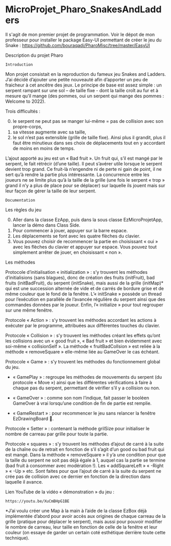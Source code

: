 # MicroProjet_Pharo_SnakesAndLadders

Il s'agit de mon premier projet de programmation. Voir le dépot de mon professeur pour installer le package Easy-UI permettant de créer le jeu du Snake : https://github.com/bouraqadi/PharoMisc/tree/master/EasyUI

Description du projet Pharo

	Introduction 

Mon projet consistait en la reproduction du fameux jeu Snakes and Ladders. J’ai décidé d’ajouter une petite nouveauté afin d’apporter un peu de fraicheur à cet ancêtre des jeux. Le principe de base est assez simple : un serpent rampant sur une sol – de taille fixe - dont la taille croît au fur et à mesure qu’il mange (des pommes, oui un serpent qui mange des pommes : Welcome to 2022). 

Trois difficultés : 

0) le serpent ne peut pas se manger lui-même = pas de collision avec son propre-corps,
1) sa vitesse augmente avec sa taille,
2) le sol n’est pas extensible (grille de taille fixe).
Ainsi plus il grandit, plus il faut être minutieux dans ses choix de déplacements tout en y accordant de moins en moins de temps.

L’ajout apporté au jeu est un « Bad fruit ». Un fruit qui, s’il est mangé par le serpent, le fait rétrécir (d’une taille). Il peut s’avérer utile lorsque le serpent devient trop grand. Ce fruit-là n’engendre ni de perte ni gain de point, il ne sert qu’à rendre la partie plus intéressante. La concurrence entre les joueurs ne se limite plus qu’à la taille de la grille (une fois le serpent « trop » grand il n’y a plus de place pour se déplacer) sur laquelle ils jouent mais sur leur façon de gérer la taille de leur serpent.

	Documentation 

Les règles du jeu

0)	Aller dans la classe EzApp, puis dans la sous classe EzMicroProjetApp, lancer la démo dans Class Side.
1)	Pour commencer à jouer, appuyer sur la barre espace.
2)	Les déplacements se font avec les quatre flèches du clavier. 
3)	Vous pouvez choisir de recommencer la partie en choisissant « oui » avec les flèches du clavier et appuyer sur espace. Vous pouvez tout simplement arrêter de jouer, en choisissant « non ».


Les méthodes 

Protocole d’initialisation « initialization » : s’y trouvent les méthodes d’initialisions (sans blagues), donc de création des fruits (initFruit), bad fruits (initBadFruit), du serpent (initSnake), mais aussi de la grille (initMap)* qui est une succession alternée de vide et de carrés de bordure grise et de même couleur que le fond de la fenêtre. L’« initSnake » possède un thread pour l’exécution en parallèle de l’avancée régulière du serpent ainsi que des commandes données par le joueur. Enfin, l’« initialize » pour  tout regrouper sur une même fenêtre.

Protocole « Action » : s’y trouvent les méthodes accordant les actions à exécuter par le programme, attribuées aux différentes touches du clavier.

Protocole « Collision » : s’y trouvent les méthodes créant les effets qu’ont les collisions avec un « good fruit », « Bad fruit » et bien évidemment avec soi-même « collisionSelf ». La méthode « fruitBadCollsion » est reliée à la méthode « removeSquare » elle-même liée au GameOver le cas échéant.

Protocole « Game » : s’y trouvent les méthodes du fonctionnement global du jeu.

-	« GamePlay » : regroupe les méthodes de mouvements du serpent (du protocole « Move ») ainsi que les différentes vérifications à faire à chaque pas du serpent, permettant de vérifier s’il y a collision ou non.

-	« GameOver » : comme son nom l’indique, fait passer le booléen GameOver à vrai lorsqu’une condition de fin de partie est remplie.


-	« GameRestart » : pour recommencer le jeu sans relancer la fenêtre EzDrawingBoard .

Protocole « Setter » : contenant la méthode grilSize pour initialiser le nombre de carreau par grille pour toute la partie.

Protocole « squares » : s’y trouvent les méthodes d’ajout de carré à la suite de la chaîne ou de retrait en fonction de s’il s’agit d’un good ou bad fruit qui est mangé. Dans la méthode « removeSquare » il y’a une condition pour que la taille du serpent ne soit pas déjà égale à 1, auquel cas la partie se termine (bad fruit à consommer avec modération !). Les « addSquareLeft » « -Right » « -Up » etc. Sont faites pour que l’ajout de carré à la suite du serpent ne crée pas de collision avec ce dernier en fonction de la direction dans laquelle il avance.

Lien YouTube de la vidéo « démonstration » du jeu :

	https://youtu.be/XuCmBHpG1BE


*J’ai voulu créer une Map à la main à l’aide de la classe EzBox déjà implémentée d’abord pour avoir accès aux origines de chaque carreau de la grille (pratique pour déplacer le serpent), mais aussi pour pouvoir modifier le nombre de carreau, leur taille en fonction de celle de la fenêtre et leur couleur (on essaye de garder un certain coté esthétique derrière toute cette technique).

